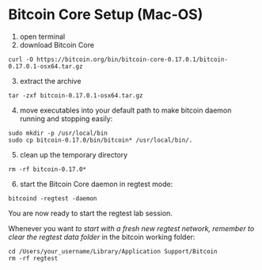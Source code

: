 # Bitcoin Core Setup (Mac-OS)

1. open terminal
2. download Bitcoin Core
  ```
  curl -O https://bitcoin.org/bin/bitcoin-core-0.17.0.1/bitcoin-0.17.0.1-osx64.tar.gz
  ```
3. extract the archive
  ```
  tar -zxf bitcoin-0.17.0.1-osx64.tar.gz
  ```
4. move executables into your default path to make bitcoin daemon running and stopping easily:
  ```
  sudo mkdir -p /usr/local/bin
  sudo cp bitcoin-0.17.0/bin/bitcoin* /usr/local/bin/.
  ```
5. clean up the temporary directory
  ```
  rm -rf bitcoin-0.17.0*
  ```
6. start the Bitcoin Core daemon in regtest mode:
  ```
  bitcoind -regtest -daemon
  ```

You are now ready to start the regtest lab session.

Whenever you want *to start with a fresh new regtest network, remember to clear the regtest data folder* in the bitcoin working folder:
```
cd /Users/your_username/Library/Application Support/Bitcoin
rm -rf regtest
```
